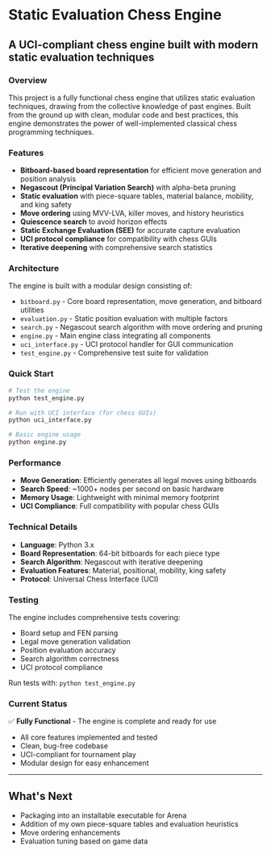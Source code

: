 # Static Evaluation Chess Engine
## A UCI-compliant chess engine built with modern static evaluation techniques

### Overview
This project is a fully functional chess engine that utilizes static evaluation techniques, drawing from the collective knowledge of past engines. Built from the ground up with clean, modular code and best practices, this engine demonstrates the power of well-implemented classical chess programming techniques.

### Features
- **Bitboard-based board representation** for efficient move generation and position analysis
- **Negascout (Principal Variation Search)** with alpha-beta pruning
- **Static evaluation** with piece-square tables, material balance, mobility, and king safety
- **Move ordering** using MVV-LVA, killer moves, and history heuristics
- **Quiescence search** to avoid horizon effects
- **Static Exchange Evaluation (SEE)** for accurate capture evaluation
- **UCI protocol compliance** for compatibility with chess GUIs
- **Iterative deepening** with comprehensive search statistics

### Architecture
The engine is built with a modular design consisting of:

- `bitboard.py` - Core board representation, move generation, and bitboard utilities
- `evaluation.py` - Static position evaluation with multiple factors
- `search.py` - Negascout search algorithm with move ordering and pruning
- `engine.py` - Main engine class integrating all components
- `uci_interface.py` - UCI protocol handler for GUI communication
- `test_engine.py` - Comprehensive test suite for validation

### Quick Start
```bash
# Test the engine
python test_engine.py

# Run with UCI interface (for chess GUIs)
python uci_interface.py

# Basic engine usage
python engine.py
```

### Performance
- **Move Generation**: Efficiently generates all legal moves using bitboards
- **Search Speed**: ~1000+ nodes per second on basic hardware
- **Memory Usage**: Lightweight with minimal memory footprint
- **UCI Compliance**: Full compatibility with popular chess GUIs

### Technical Details
- **Language**: Python 3.x
- **Board Representation**: 64-bit bitboards for each piece type
- **Search Algorithm**: Negascout with iterative deepening
- **Evaluation Features**: Material, positional, mobility, king safety
- **Protocol**: Universal Chess Interface (UCI)

### Testing
The engine includes comprehensive tests covering:
- Board setup and FEN parsing
- Legal move generation validation
- Position evaluation accuracy
- Search algorithm correctness
- UCI protocol compliance

Run tests with: `python test_engine.py`

### Current Status
✅ **Fully Functional** - The engine is complete and ready for use
- All core features implemented and tested
- Clean, bug-free codebase
- UCI-compliant for tournament play
- Modular design for easy enhancement

---

## What's Next
- Packaging into an installable executable for Arena
- Addition of my own piece-square tables and evaluation heuristics
- Move ordering enhancements
- Evaluation tuning based on game data

